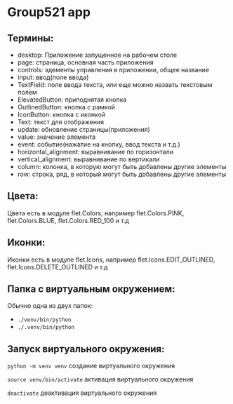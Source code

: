 # Group521 app

## Термины:
- desktop: Приложение запущенное на рабочем столе
- page: страница, основная часть приложения
- controls: эдементы управления в приложении, общее название
- input: ввод(поле ввода)
- TextField: поле ввода текста, или еще можно назвать текстовым полем
- ElevatedButton: приподнятая кнопка
- OutlinedButton: кнопка с рамкой
- IconButton: кнопка с иконкой
- Text: текст для отображения
- update: обновление страницы(приложения)
- value: значение элемента
- event: событие(нажатие на кнопку, ввод текста и т.д.)
- horizontal_alignment: выравнивание по горизонтали
- vertical_alignment: выравнивание по вертикали
- column: колонка, в которую могут быть добавлены другие элементы
- row: строка, ряд, в который могут быть добавлены другие элементы

## Цвета:
Цвета есть в модуле flet.Colors, например flet.Colors.PINK, flet.Colors.BLUE, flet.Colors.RED_100 и т.д

## Иконки:
Иконки есть в модуле flet.Icons, например flet.Icons.EDIT_OUTLINED, flet.Icons.DELETE_OUTLINED и т.д

## Папка с виртуальным окружением:
Обычно одна из двух папок:
- `./venv/bin/python` 
- `./.venv/bin/python`

## Запуск виртуального окружения:
`python -m venv venv`  создание виртуального окружения

`source venv/bin/activate`  активация виртуального окружения

`deactivate` деактивация виртуального окружения